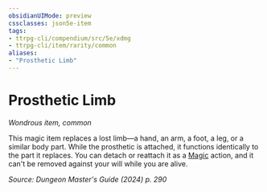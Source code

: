 ```yaml
---
obsidianUIMode: preview
cssclasses: json5e-item
tags:
- ttrpg-cli/compendium/src/5e/xdmg
- ttrpg-cli/item/rarity/common
aliases: 
- "Prosthetic Limb"
---
```

# Prosthetic Limb
*Wondrous item, common*  



This magic item replaces a lost limb—a hand, an arm, a foot, a leg, or a similar body part. While the prosthetic is attached, it functions identically to the part it replaces. You can detach or reattach it as a [Magic](Mechanics/rules/actions.md#Magic) action, and it can't be removed against your will while you are alive.

*Source: Dungeon Master's Guide (2024) p. 290*